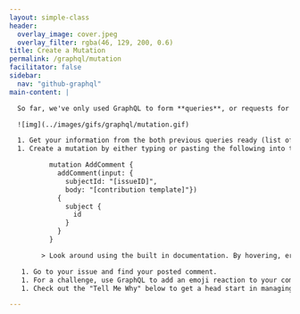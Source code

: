 ```yaml
---
layout: simple-class
header:
  overlay_image: cover.jpeg
  overlay_filter: rgba(46, 129, 200, 0.6)
title: Create a Mutation
permalink: /graphql/mutation
facilitator: false
sidebar:
  nav: "github-graphql"
main-content: |

  So far, we've only used GraphQL to form **queries**, or requests for information. Next, we're going to use the information we've gathered to craft a **mutation**. Simply put, using a **mutation** we can actually manipulate server-side data.

  ![img](../images/gifs/graphql/mutation.gif)

  1. Get your information from the both previous queries ready (list of repositories, and your issue's `id`).
  1. Create a mutation by either typing or pasting the following into the [GraphQL explorer](https://developer.github.com/v4/explorer/). Change `[issueID]` to the issue `id` you found in the [most recent query](another-query), and `[contribution template]` to the [template you completed earlier](query-info) based on your most recent contributions. _You will need to delete the new lines in between the list items in the template for it to process correctly._

          mutation AddComment {
            addComment(input: {
              subjectId: "[issueID]",
              body: "[contribution template]"})
            {
              subject {
                id
              }
            }
          }

        > Look around using the built in documentation. By hovering, erasing, retyping, or changing fields, what can you learn about this mutation?

   1. Go to your issue and find your posted comment.
   1. For a challenge, use GraphQL to add an emoji reaction to your comment!
   1. Check out the "Tell Me Why" below to get a head start in managing your notifications from this issue.

---
```

